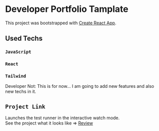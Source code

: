 # Developer Portfolio Tamplate 

This project was bootstrapped with [Create React App](https://github.com/facebook/create-react-app).

## Used Techs

### `JavaScript`
### `React`
### `Tailwind`



Developer Not: This is for now...  I am going to add new features and also new techs in it.

## `Project Link`

Launches the test runner in the interactive watch mode.\
See the project what it looks like => [Review](https://berkinkinay.dev/)



